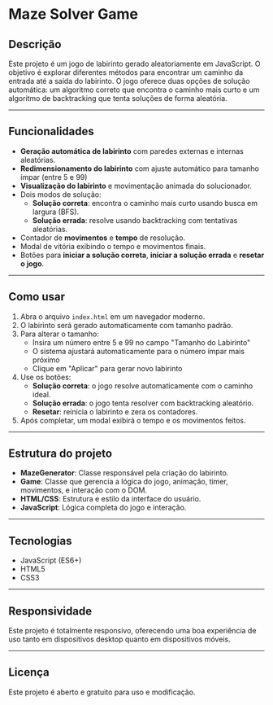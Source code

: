 # Maze Solver Game

## Descrição

Este projeto é um jogo de labirinto gerado aleatoriamente em JavaScript. O objetivo é explorar diferentes métodos para encontrar um caminho da entrada até a saída do labirinto. O jogo oferece duas opções de solução automática: um algoritmo correto que encontra o caminho mais curto e um algoritmo de backtracking que tenta soluções de forma aleatória.

---

## Funcionalidades

- **Geração automática de labirinto** com paredes externas e internas aleatórias.
- **Redimensionamento do labirinto** com ajuste automático para tamanho ímpar (entre 5 e 99)
- **Visualização do labirinto** e movimentação animada do solucionador.
- Dois modos de solução:
  - **Solução correta**: encontra o caminho mais curto usando busca em largura (BFS).
  - **Solução errada**: resolve usando backtracking com tentativas aleatórias.
- Contador de **movimentos** e **tempo** de resolução.
- Modal de vitória exibindo o tempo e movimentos finais.
- Botões para **iniciar a solução correta**, **iniciar a solução errada** e **resetar o jogo**.

---

## Como usar

1. Abra o arquivo `index.html` em um navegador moderno.
2. O labirinto será gerado automaticamente com tamanho padrão.
3. Para alterar o tamanho:
   - Insira um número entre 5 e 99 no campo "Tamanho do Labirinto"
   - O sistema ajustará automaticamente para o número ímpar mais próximo
   - Clique em "Aplicar" para gerar novo labirinto
4. Use os botões:
   - **Solução correta**: o jogo resolve automaticamente com o caminho ideal.
   - **Solução errada**: o jogo tenta resolver com backtracking aleatório.
   - **Resetar**: reinicia o labirinto e zera os contadores.
5. Após completar, um modal exibirá o tempo e os movimentos feitos.

---

## Estrutura do projeto

- **MazeGenerator**: Classe responsável pela criação do labirinto.
- **Game**: Classe que gerencia a lógica do jogo, animação, timer, movimentos, e interação com o DOM.
- **HTML/CSS**: Estrutura e estilo da interface do usuário.
- **JavaScript**: Lógica completa do jogo e interação.

---

## Tecnologias

- JavaScript (ES6+)
- HTML5
- CSS3

---

## Responsividade

Este projeto é totalmente responsivo, oferecendo uma boa experiência de uso tanto em dispositivos desktop quanto em dispositivos móveis.

---

## Licença

Este projeto é aberto e gratuito para uso e modificação.